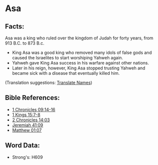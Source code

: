 # Asa #

## Facts: ##

Asa was a king who ruled over the kingdom of Judah for forty years, from 913 B.C. to 873 B.c.

* King Asa was a good king who removed many idols of false gods and caused the Israelites to start worshiping Yahweh again.
* Yahweh gave King Asa success in his warfare against other nations.
* Later in his reign, however, King Asa stopped trusting Yahweh and became sick with a disease that eventually killed him.

(Translation suggestions: [Translate Names](rc://en/ta/man/translate/translate-names))

## Bible References: ##

* [1 Chronicles 09:14-16](rc://en/tn/help/1ch/09/14)
* [1 Kings 15:7-8](rc://en/tn/help/1ki/15/07)
* [2 Chronicles 14:03](rc://en/tn/help/2ch/14/03)
* [Jeremiah 41:09](rc://en/tn/help/jer/41/09)
* [Matthew 01:07](rc://en/tn/help/mat/01/07)

## Word Data: ##

* Strong's: H609
